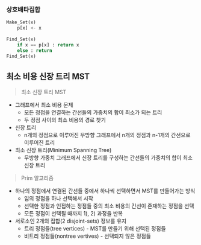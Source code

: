





###  상호배타집합

```python
Make_Set(x)
	p[x] <- x
    
Find_Set(x)
	if x == p[x] : return x
    else : return
Find_Set(x)
```







## 최소 비용 신장 트리 MST

> 최소 신장 트리 MST

- 그래프에서 최소 비용 문제
  - 모든 정점을 연결하는 간선들의 가중치의 합이 최소가 되는 트리
  - 두 정점 사이의 최소 비용의 경로 찾기
- 신장 트리
  - n개의 정점으로 이루어진 무방향 그래프에서 n개의 정점과 n-1개의 간선으로 이루어진 트리
- 최소 신장 트리(Minimum Spanning Tree)
  - 무방향 가중치 그래프에서 신장 트리를 구성하는 간선들의 가중치의 합이 최소 신장 트리



> Prim 알고리즘

- 하나의 정점에서 연결된 간선들 중에서 하나씩 선택하면서 MST를 만들어가는 방식
  - 임의 정점을 하나 선택해서 시작
  - 선택한 정점과 인접하는 정점들 중의 최소 비용의 간선이 존재하는 정점을 선택
  - 모든 정점이 선택될 때까지 1), 2) 과정을 반복
- 서로소인 2개의 집합(2 disjoint-sets) 정보를 유지
  - 트리 정점들(tree vertices) - MST를 만들기 위해 선택된 정점들
  - 비트리 정점들(nontree vertives) - 선택되지 않은 정점들